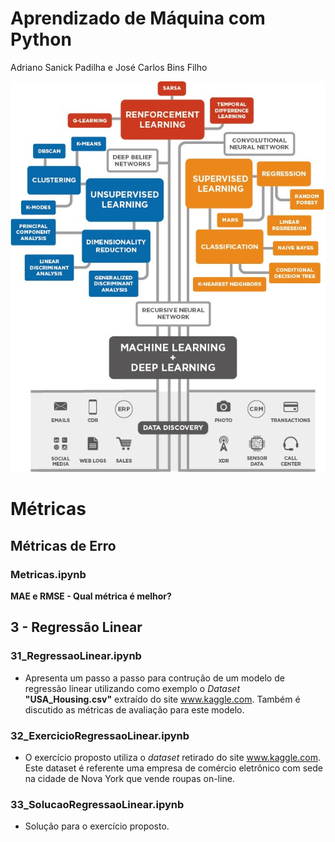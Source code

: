 # Aprendizado de Máquina com Python
Adriano Sanick Padilha e José Carlos Bins Filho



<a href='https://www.ime.unicamp.br/~dias/Intoduction%20to%20Statistical%20Learning.pdf'>  <img src='ML_MEDIUM.jpeg' /></a>

# Métricas
## Métricas de Erro
### Metricas.ipynb
**MAE e RMSE - Qual métrica é melhor?**


## 3 - Regressão Linear
### 31_RegressaoLinear.ipynb

- Apresenta um passo a passo para contrução de um modelo de regressão linear utilizando como exemplo o *Dataset* **"USA_Housing.csv"** extraído do site www.kaggle.com. Também é discutido as métricas de avaliação para este modelo.

### 32_ExercicioRegressaoLinear.ipynb
- O exercício proposto utiliza o *dataset* retirado do site www.kaggle.com. Este dataset é referente uma empresa de comércio eletrônico com sede na cidade de Nova York que vende roupas on-line.

### 33_SolucaoRegressaoLinear.ipynb
- Solução para o exercício proposto.

